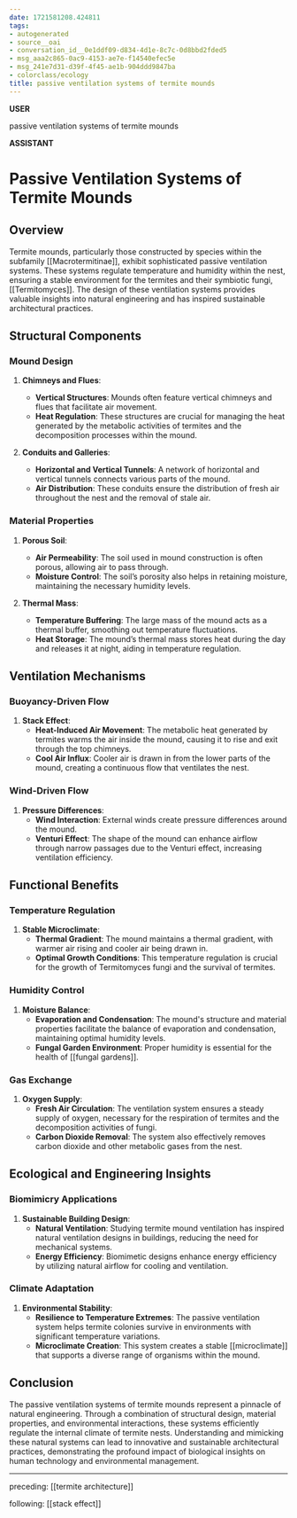 ```yaml
---
date: 1721581208.424811
tags:
- autogenerated
- source__oai
- conversation_id__0e1ddf09-d834-4d1e-8c7c-0d8bbd2fded5
- msg_aaa2c865-0ac9-4153-ae7e-f14540efec5e
- msg_241e7d31-d39f-4f45-ae1b-904ddd9847ba
- colorclass/ecology
title: passive ventilation systems of termite mounds
---
```


**USER**

passive ventilation systems of termite mounds


**ASSISTANT**

# Passive Ventilation Systems of Termite Mounds

## Overview

Termite mounds, particularly those constructed by species within the subfamily [[Macrotermitinae]], exhibit sophisticated passive ventilation systems. These systems regulate temperature and humidity within the nest, ensuring a stable environment for the termites and their symbiotic fungi, [[Termitomyces]]. The design of these ventilation systems provides valuable insights into natural engineering and has inspired sustainable architectural practices.

## Structural Components

### Mound Design

1. **Chimneys and Flues**:
   - **Vertical Structures**: Mounds often feature vertical chimneys and flues that facilitate air movement.
   - **Heat Regulation**: These structures are crucial for managing the heat generated by the metabolic activities of termites and the decomposition processes within the mound.

2. **Conduits and Galleries**:
   - **Horizontal and Vertical Tunnels**: A network of horizontal and vertical tunnels connects various parts of the mound.
   - **Air Distribution**: These conduits ensure the distribution of fresh air throughout the nest and the removal of stale air.

### Material Properties

1. **Porous Soil**:
   - **Air Permeability**: The soil used in mound construction is often porous, allowing air to pass through.
   - **Moisture Control**: The soil’s porosity also helps in retaining moisture, maintaining the necessary humidity levels.

2. **Thermal Mass**:
   - **Temperature Buffering**: The large mass of the mound acts as a thermal buffer, smoothing out temperature fluctuations.
   - **Heat Storage**: The mound’s thermal mass stores heat during the day and releases it at night, aiding in temperature regulation.

## Ventilation Mechanisms

### Buoyancy-Driven Flow

1. **Stack Effect**:
   - **Heat-Induced Air Movement**: The metabolic heat generated by termites warms the air inside the mound, causing it to rise and exit through the top chimneys.
   - **Cool Air Influx**: Cooler air is drawn in from the lower parts of the mound, creating a continuous flow that ventilates the nest.

### Wind-Driven Flow

1. **Pressure Differences**:
   - **Wind Interaction**: External winds create pressure differences around the mound.
   - **Venturi Effect**: The shape of the mound can enhance airflow through narrow passages due to the Venturi effect, increasing ventilation efficiency.

## Functional Benefits

### Temperature Regulation

1. **Stable Microclimate**:
   - **Thermal Gradient**: The mound maintains a thermal gradient, with warmer air rising and cooler air being drawn in.
   - **Optimal Growth Conditions**: This temperature regulation is crucial for the growth of Termitomyces fungi and the survival of termites.

### Humidity Control

1. **Moisture Balance**:
   - **Evaporation and Condensation**: The mound's structure and material properties facilitate the balance of evaporation and condensation, maintaining optimal humidity levels.
   - **Fungal Garden Environment**: Proper humidity is essential for the health of [[fungal gardens]].

### Gas Exchange

1. **Oxygen Supply**:
   - **Fresh Air Circulation**: The ventilation system ensures a steady supply of oxygen, necessary for the respiration of termites and the decomposition activities of fungi.
   - **Carbon Dioxide Removal**: The system also effectively removes carbon dioxide and other metabolic gases from the nest.

## Ecological and Engineering Insights

### Biomimicry Applications

1. **Sustainable Building Design**:
   - **Natural Ventilation**: Studying termite mound ventilation has inspired natural ventilation designs in buildings, reducing the need for mechanical systems.
   - **Energy Efficiency**: Biomimetic designs enhance energy efficiency by utilizing natural airflow for cooling and ventilation.

### Climate Adaptation

1. **Environmental Stability**:
   - **Resilience to Temperature Extremes**: The passive ventilation system helps termite colonies survive in environments with significant temperature variations.
   - **Microclimate Creation**: This system creates a stable [[microclimate]] that supports a diverse range of organisms within the mound.

## Conclusion

The passive ventilation systems of termite mounds represent a pinnacle of natural engineering. Through a combination of structural design, material properties, and environmental interactions, these systems efficiently regulate the internal climate of termite nests. Understanding and mimicking these natural systems can lead to innovative and sustainable architectural practices, demonstrating the profound impact of biological insights on human technology and environmental management.


---

preceding: [[termite architecture]]  


following: [[stack effect]]
